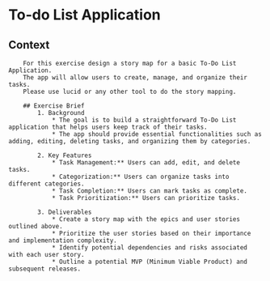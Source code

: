 # To-do List Application
  ## Context
        For this exercise design a story map for a basic To-Do List Application.
        The app will allow users to create, manage, and organize their tasks. 
        Please use lucid or any other tool to do the story mapping.
        
        ## Exercise Brief
            1. Background
                * The goal is to build a straightforward To-Do List application that helps users keep track of their tasks. 
                * The app should provide essential functionalities such as adding, editing, deleting tasks, and organizing them by categories.
               
            2. Key Features
                * Task Management:** Users can add, edit, and delete tasks.
                * Categorization:** Users can organize tasks into different categories.
                * Task Completion:** Users can mark tasks as complete.
                * Task Prioritization:** Users can prioritize tasks.

            3. Deliverables
                * Create a story map with the epics and user stories outlined above.
                * Prioritize the user stories based on their importance and implementation complexity.
                * Identify potential dependencies and risks associated with each user story.
                * Outline a potential MVP (Minimum Viable Product) and subsequent releases.

    
